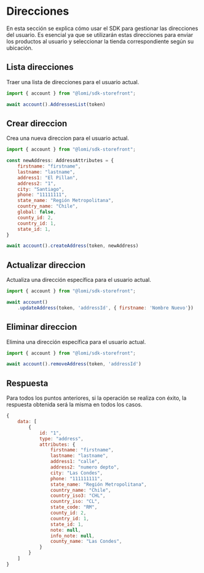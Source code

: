 # Direcciones

En esta sección se explica cómo usar el SDK para gestionar las direcciones del usuario. Es esencial ya que se utilizarán estas direcciones para enviar los productos al usuario y seleccionar la tienda correspondiente según su ubicación.

## Lista direcciones

Traer una lista de direcciones para el usuario actual.

```js
import { account } from "@lomi/sdk-storefront";

await account().AddressesList(token)
```

## Crear direccion

Crea una nueva direccion para el usuario actual.

```js
import { account } from "@lomi/sdk-storefront";

const newAddress: AddressAttributes = {
    firstname: "firstname",
    lastname: "lastname",
    address1: "El Pillan",
    address2: "1",
    city: "Santiago",
    phone: "11111111",
    state_name: "Región Metropolitana",
    country_name: "Chile",
    global: false,
    county_id: 2,
    country_id: 1,
    state_id: 1,
}

await account().createAddress(token, newAddress)
```
## Actualizar direccion

Actualiza una dirección específica para el usuario actual.

```js
import { account } from "@lomi/sdk-storefront";

await account()
    .updateAddress(token, 'addressId', { firstname: 'Nombre Nuevo'})
```

## Eliminar direccion

Elimina una dirección específica para el usuario actual.

```js
import { account } from "@lomi/sdk-storefront";

await account().removeAddress(token, 'addressId')
```

## Respuesta

Para todos los puntos anteriores, si la operación se realiza con éxito, la respuesta obtenida será la misma en todos los casos.

```js
{
    data: [
        {
            id: "1",
            type: "address",
            attributes: {
                firstname: "firstname",
                lastname: "lastname",
                address1: "calle",
                address2: "numero depto",
                city: "Las Condes",
                phone: "111111111",
                state_name: "Región Metropolitana",
                country_name: "Chile",
                country_iso3: "CHL",
                country_iso: "CL",
                state_code: "RM",
                county_id: 2,
                country_id: 1,
                state_id: 1,
                note: null,
                info_note: null,
                county_name: "Las Condes",
            }
        }
    ]
}
```
